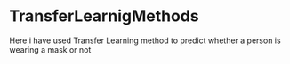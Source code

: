 # TransferLearnigMethods
Here i have used Transfer Learning method to predict whether a person is wearing a mask or not
